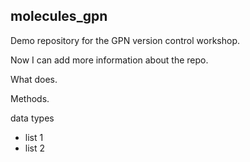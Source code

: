 ## molecules_gpn
Demo repository for the GPN version control workshop. 

Now I can add more information about the repo. 


What does. 

Methods. 

data types 

* list 1
* list 2
